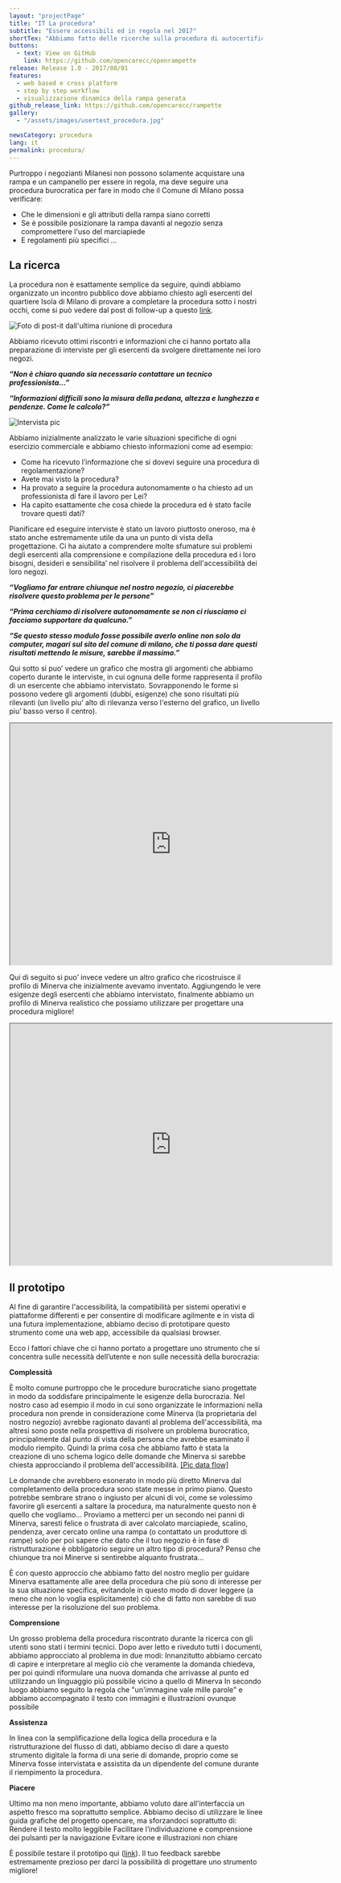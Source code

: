 ```yaml
---
layout: "projectPage"
title: "IT La procedura"
subtitle: "Essere accessibili ed in regola nel 2017"
shortTex: "Abbiamo fatto delle ricerche sulla procedura di autocertificazione che permette di mettere il proprio negozio in regola e munirsi di rampa mobile a chiamata. Abbiamo identificato delle criticità e identificato delle possibiii soluzioni"
buttons:
  - text: View on GitHub
    link: https://github.com/opencarecc/openrampette
release: Release 1.0 - 2017/08/01
features:
  - web based e cross platform
  - step by step workflow
  - visualizzazione dinamica della rampa generata
github_release_link: https://github.com/opencarecc/rampette
gallery:
  - "/assets/images/usertest_procedura.jpg"

newsCategory: procedura
lang: it
permalink: procedura/
---
```

Purtroppo i negozianti Milanesi non possono solamente acquistare una rampa e un campanello per essere in regola, ma deve seguire una procedura burocratica per fare in modo che il Comune di Milano possa verificare:
- Che le dimensioni e gli attributi della rampa siano corretti
- Se è possibile posizionare la rampa davanti al negozio senza compromettere l'uso del marciapiede
- E regolamenti più specifici ...

## La ricerca
La procedura non è esattamente semplice da seguire, quindi abbiamo organizzato un incontro pubblico dove abbiamo chiesto agli esercenti del quartiere Isola di Milano di provare a completare la procedura sotto i nostri occhi, come si può vedere dal post di follow-up a questo [link](https://edgeryders.eu/en/open-rampette-la-procedura-incontro-2305-lastecca30).


![Foto di post-it dall'ultima riunione di procedura](https://c1.staticflickr.com/5/4252/34721103722_6460bc455c_z.jpg)

Abbiamo ricevuto ottimi riscontri e informazioni che ci hanno portato alla preparazione di interviste per gli esercenti da svolgere direttamente nei loro negozi.

**_“Non è chiaro quando sia necessario contattare un tecnico professionista…”_**

**_“Informazioni difficili sono la misura della pedana, altezza e lunghezza e pendenze. Come le calcolo?”_**


![Intervista pic](../assets/images/procedura_user_research.png)

Abbiamo inizialmente analizzato le varie situazioni specifiche di ogni esercizio commerciale e abbiamo chiesto informazioni come ad esempio:
- Come ha ricevuto l’informazione che si dovevi seguire una procedura di regolamentazione?
- Avete mai visto la procedura?
- Ha provato a seguire la procedura autonomamente o ha chiesto ad un professionista di fare il lavoro per Lei?
- Ha capito esattamente che cosa chiede la procedura ed è stato facile trovare questi dati?

Pianificare ed eseguire interviste è stato un lavoro piuttosto oneroso, ma è stato anche estremamente utile da una un punto di vista della progettazione. Ci ha aiutato a comprendere molte sfumature sui problemi degli esercenti alla comprensione e compilazione della procedura ed i loro bisogni, desideri e sensibilita’ nel risolvere il problema dell'accessibilità dei loro negozi.

**_“Vogliamo far entrare chiunque nel nostro negozio, ci piacerebbe risolvere questo problema per le persone”_**

**_“Prima cerchiamo di risolvere autonomamente se non ci riusciamo ci facciamo supportare da qualcuno.”_**

**_“Se questo stesso modulo fosse possibile averlo online non solo da computer, magari sul sito del comune di milano, che ti possa dare questi risultati mettendo le misure, sarebbe il massimo.”_**

Qui sotto si puo’ vedere un grafico che mostra gli argomenti che abbiamo coperto durante le interviste, in cui ognuna delle forme rappresenta il profilo di un esercente che abbiamo intervistato. Sovrapponendo le forme si possono vedere gli argomenti (dubbi, esigenze) che sono risultati più rilevanti (un livello piu’ alto di rilevanza verso l'esterno del grafico, un livello piu’ basso verso il centro).

<iframe src="https://drive.google.com/file/d/0B2Qw-X5Jj_X_LU44S0hHdDdBSTg/preview" width="640" height="480"></iframe>

Qui di seguito si puo’ invece vedere un altro grafico che ricostruisce il profilo di Minerva che inizialmente avevamo inventato. Aggiungendo le vere esigenze degli esercenti che abbiamo intervistato, finalmente abbiamo un profilo di Minerva realistico che possiamo utilizzare per progettare una procedura migliore!

<iframe src="https://drive.google.com/file/d/0B2Qw-X5Jj_X_ZjFmZnBWVjhXRmc/preview" width="640" height="480"></iframe>

## Il prototipo

Al fine di garantire l'accessibilità, la compatibilità per sistemi operativi e piattaforme differenti e per consentire di modificare agilmente e in vista di una futura implementazione, abbiamo deciso di prototipare questo strumento come una web app, accessibile da qualsiasi browser.

Ecco i fattori chiave che ci hanno portato a progettare uno strumento che si concentra sulle necessità dell’utente e non sulle necessità della burocrazia:

**Complessità**

È molto comune purtroppo che le procedure burocratiche siano progettate in modo da soddisfare principalmente le esigenze della burocrazia. Nel nostro caso ad esempio il modo in cui sono organizzate le informazioni nella procedura non prende in considerazione come Minerva (la proprietaria del nostro negozio) avrebbe ragionato davanti al problema dell'accessibilità, ma altresì sono poste nella prospettiva di risolvere un problema burocratico, principalmente dal punto di vista della persona che avrebbe esaminato il modulo riempito.
Quindi la prima cosa che abbiamo fatto è stata la creazione di uno schema logico delle domande che Minerva si sarebbe chiesta approcciando il problema dell'accessibilità.
[
[Pic data flow]](https://edgeryders.eu/uploads/default/original/2X/9/9a613777d0431bccbdada123312b4a7ad8233e1c.jpg)

Le domande che avrebbero esonerato in modo più diretto Minerva dal completamento della procedura sono state messe in primo piano. Questo potrebbe sembrare strano o ingiusto per alcuni di voi, come se volessimo favorire gli esercenti a saltare la procedura, ma naturalmente questo non è quello che vogliamo... Proviamo a metterci per un secondo nei panni di Minerva, saresti felice o frustrata di aver calcolato marciapiede, scalino, pendenza, aver cercato online una rampa (o contattato un produttore di rampe) solo per poi sapere che dato che il tuo negozio è in fase di ristrutturazione è obbligatorio seguire un altro tipo di procedura? Penso che chiunque tra noi Minerve si sentirebbe alquanto frustrata...

È con questo approccio che abbiamo fatto del nostro meglio per guidare Minerva esattamente alle aree della procedura che più sono di interesse per la sua situazione specifica, evitandole in questo modo di dover leggere (a meno che non lo voglia esplicitamente) ciò che di fatto non sarebbe di suo interesse per la risoluzione del suo problema.


**Comprensione**

Un grosso problema della procedura riscontrato durante la ricerca con gli utenti sono stati i termini tecnici.
Dopo aver letto e riveduto tutti i documenti, abbiamo approcciato al problema in due modi:
Innanzitutto abbiamo cercato di capire e interpretare al meglio ciò che veramente la domanda chiedeva, per poi quindi riformulare una nuova domanda che arrivasse al punto ed utilizzando un linguaggio più possibile vicino a quello di Minerva
In secondo luogo abbiamo seguito la regola che "un'immagine vale mille parole" e abbiamo accompagnato il testo con immagini e illustrazioni ovunque possibile

**Assistenza**

In linea con la semplificazione della logica della procedura e la ristrutturazione del flusso di dati, abbiamo deciso di dare a questo strumento digitale la forma di una serie di domande, proprio come se Minerva fosse intervistata e assistita da un dipendente del comune durante il riempimento la procedura.

**Piacere**

Ultimo ma non meno importante, abbiamo voluto dare all'interfaccia un aspetto fresco ma soprattutto semplice. Abbiamo deciso di utilizzare le linee guida grafiche del progetto opencare, ma sforzandoci soprattutto di:
Rendere il testo molto leggibile
Facilitare l’individuazione e comprensione dei pulsanti per la navigazione
Evitare icone e illustrazioni non chiare

È possibile testare il prototipo qui ([link](https://pr.to/7VVRQ5/)).
Il tuo feedback sarebbe estremamente prezioso per darci la possibilità di progettare uno strumento migliore!

